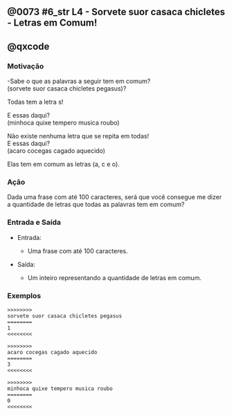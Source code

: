 ## @0073 #6_str L4 - Sorvete suor casaca chicletes - Letras em Comum!
## @qxcode

### Motivação

\-Sabe o que as palavras a seguir tem em comum?  
(sorvete suor casaca chicletes pegasus)?

Todas tem a letra s!

E essas daqui?  
(minhoca quixe tempero musica roubo)

Não existe nenhuma letra que se repita em todas!  
E essas daqui?  
(acaro cocegas cagado aquecido)

Elas tem em comum as letras (a, c e o).

### Ação

Dada uma frase com até 100 caracteres, será que você consegue me dizer a quantidade de letras que todas as palavras tem em comum?

### Entrada e Saída

- Entrada:

  -  Uma frase com até 100 caracteres.  
    

- Saída:

  -  Um inteiro representando a quantidade de letras em comum.  
    

### Exemplos
```
>>>>>>>>
sorvete suor casaca chicletes pegasus
========
1
<<<<<<<<
    
>>>>>>>>
acaro cocegas cagado aquecido
========
3
<<<<<<<<
    
>>>>>>>>
minhoca quixe tempero musica roubo
========
0
<<<<<<<<
```
<!---
>>>>>>>> 01
minhoca quixe tempero musica roubo output=
========
0
<<<<<<<<

>>>>>>>> 02
acaro cocegas cagado aquecido
========
3
<<<<<<<<

>>>>>>>> 03
aaabbcc bbac bbbaacc ccbddbabda  basdbdc
========
3
<<<<<<<<
--->